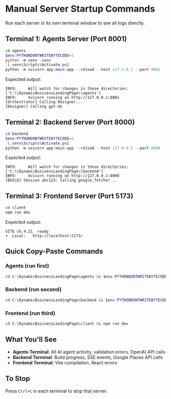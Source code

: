 # Manual Server Startup Commands

Run each server in its own terminal window to see all logs directly.

## Terminal 1: Agents Server (Port 8001)

```powershell
cd agents
$env:PYTHONDONTWRITEBYTECODE=1
python -m venv .venv
.\.venv\Scripts\Activate.ps1
python -m uvicorn app.main:app --reload --host 127.0.0.1 --port 8001
```

Expected output:

```
INFO:     Will watch for changes in these directories: ['C:\\DynamicBusinessLandingPage\\agents']
INFO:     Uvicorn running on http://127.0.0.1:8001
[Orchestrator] Calling Designer...
[Designer] Calling gpt-4o
```

## Terminal 2: Backend Server (Port 8000)

```powershell
cd backend
$env:PYTHONDONTWRITEBYTECODE=1
.\.venv\Scripts\Activate.ps1
python -m uvicorn app.main:app --reload --host 127.0.0.1 --port 8000
```

Expected output:

```
INFO:     Will watch for changes in these directories: ['C:\\DynamicBusinessLandingPage\\backend']
INFO:     Uvicorn running on http://127.0.0.1:8000
[BUILD] Session abc123: Calling google_fetcher...
```

## Terminal 3: Frontend Server (Port 5173)

```powershell
cd client
npm run dev
```

Expected output:

```
VITE v5.4.21  ready
➜  Local:   http://localhost:5173/
```

## Quick Copy-Paste Commands

### Agents (run first)

```powershell
cd C:\DynamicBusinessLandingPage\agents && $env:PYTHONDONTWRITEBYTECODE=1 && .\.venv\Scripts\Activate.ps1 && python -m uvicorn app.main:app --reload --host 127.0.0.1 --port 8001
```

### Backend (run second)

```powershell
cd C:\DynamicBusinessLandingPage\backend && $env:PYTHONDONTWRITEBYTECODE=1 && .\.venv\Scripts\Activate.ps1 && python -m uvicorn app.main:app --reload --host 127.0.0.1 --port 8000
```

### Frontend (run third)

```powershell
cd C:\DynamicBusinessLandingPage\client && npm run dev
```

## What You'll See

- **Agents Terminal**: All AI agent activity, validation errors, OpenAI API calls
- **Backend Terminal**: Build progress, SSE events, Google Places API calls
- **Frontend Terminal**: Vite compilation, React errors

## To Stop

Press `Ctrl+C` in each terminal to stop that server.
